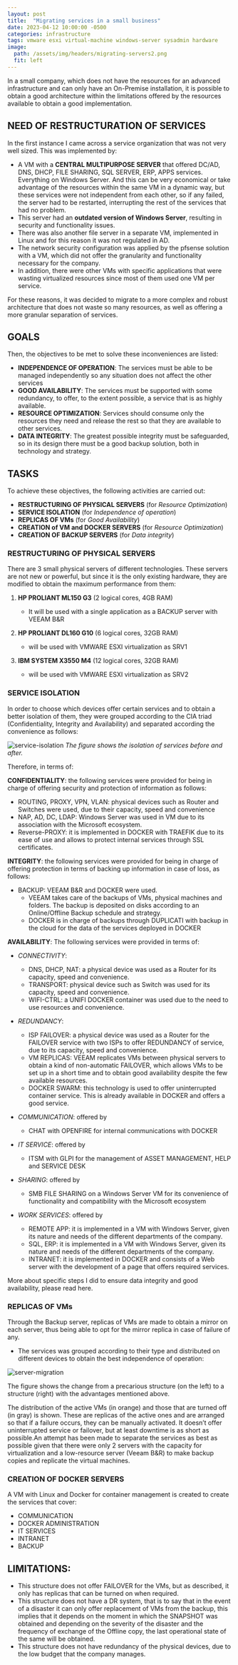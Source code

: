 ```yaml
---
layout: post
title:  "Migrating services in a small business"
date: 2023-04-12 10:00:00 -0500
categories: infrastructure
tags: vmware esxi virtual-machine windows-server sysadmin hardware
image:
  path: /assets/img/headers/migrating-servers2.png
  fit: left
---
```


In a small company, which does not have the resources for an advanced infrastructure and can only have an On-Premise installation, it is possible to obtain a good architecture within the limitations offered by the resources available to obtain a good implementation.

## NEED OF RESTRUCTURATION OF SERVICES

In the first instance I came across a service organization that was not very well sized. This was implemented by:

- A VM with a **CENTRAL MULTIPURPOSE SERVER** that offered DC/AD, DNS, DHCP, FILE SHARING, SQL SERVER, ERP, APPS services. Everything on Windows Server. And this can be very economical or take advantage of the resources within the same VM in a dynamic way, but these services were not independent from each other, so if any failed, the server had to be restarted, interrupting the rest of the services that had no problem.
- This server had an **outdated version of Windows Server**, resulting in security and functionality issues.
- There was also another file server in a separate VM, implemented in Linux and for this reason it was not regulated in AD.
- The network security configuration was applied by the pfsense solution with a VM, which did not offer the granularity and functionality necessary for the company.
- In addition, there were other VMs with specific applications that were wasting virtualized resources since most of them used one VM per service.

For these reasons, it was decided to migrate to a more complex and robust architecture that does not waste so many resources, as well as offering a more granular separation of services.

## GOALS

Then, the objectives to be met to solve these inconveniences are listed:
- **INDEPENDENCE OF OPERATION**:
The services must be able to be managed independently so any situation does not affect the other services
- **GOOD AVAILABILITY**:
The services must be supported with some redundancy, to offer, to the extent possible, a service that is as highly available.
- **RESOURCE OPTIMIZATION**:
Services should consume only the resources they need and release the rest so that they are available to other services.
- **DATA INTEGRITY**:
The greatest possible integrity must be safeguarded, so in its design there must be a good backup solution, both in technology and strategy.

## TASKS
To achieve these objectives, the following activities are carried out:
- **RESTRUCTURING OF PHYSICAL SERVERS** (for *Resource Optimization*)
- **SERVICE ISOLATION** (for *Independence of operation*)
- **REPLICAS OF VMs** (for *Good Availability*)
- **CREATION of VM and DOCKER SERVERS** (for *Resource Optimization*)
- **CREATION OF BACKUP SERVERS** (for *Data integrity*)


### RESTRUCTURING OF PHYSICAL SERVERS
There are 3 small physical servers of different technologies. These servers are not new or powerful, but since it is the only existing hardware, they are modified to obtain the maximum performance from them:
1. **HP PROLIANT ML150 G3** (2 logical cores, 4GB RAM)
    - It will be used with a single application as a BACKUP server with VEEAM B&R

2. **HP PROLIANT DL160 G10** (6 logical cores, 32GB RAM)
    - will be used with VMWARE ESXI virtualization as SRV1

3. **IBM SYSTEM X3550 M4** (12 logical cores, 32GB RAM)
    - will be used with VMWARE ESXI virtualization as SRV2


### SERVICE ISOLATION

In order to choose which devices offer certain services and to obtain a better isolation of them, they were grouped according to the CIA triad (Confidentiality, Integrity and Availability) and separated according the convenience as follows:


![service-isolation](/assets/img/posts/service-organization2.png)
*The figure shows the isolation of services before and after.*


Therefore, in terms of:

**CONFIDENTIALITY**: the following services were provided for being in charge of offering security and protection of information as follows:
  - ROUTING, PROXY, VPN, VLAN: physical devices such as Router and Switches were used, due to their capacity, speed and convenience
  - NAP, AD, DC, LDAP: Windows Server was used in VM due to its association with the Microsoft ecosystem.
  - Reverse-PROXY: it is implemented in DOCKER with TRAEFIK due to its ease of use and allows to protect internal services through SSL certificates.

**INTEGRITY**: the following services were provided for being in charge of offering protection in terms of backing up information in case of loss, as follows:
  - BACKUP: VEEAM B&R and DOCKER were used.
    - VEEAM takes care of the backups of VMs, physical machines and folders.
    The backup is deposited on disks according to an Online/Offline Backup schedule and strategy.
    - DOCKER is in charge of backups through DUPLICATI with backup in the cloud for the data of the services deployed in DOCKER

**AVAILABILITY**: The following services were provided in terms of:
  - *CONNECTIVITY*:
    - DNS, DHCP, NAT: a physical device was used as a Router for its capacity, speed and convenience.
    - TRANSPORT: physical device such as Switch was used for its capacity, speed and convenience.
    - WIFI-CTRL: a UNIFI DOCKER container was used due to the need to use resources and convenience.
  - *REDUNDANCY*:
    - ISP FAILOVER: a physical device was used as a Router for the FAILOVER service with two ISPs to offer REDUNDANCY of service, due to its capacity, speed and convenience.
    - VM REPLICAS: VEEAM replicates VMs between physical servers to obtain a kind of non-automatic FAILOVER, which allows VMs to be set up in a short time and to obtain good availability despite the few available resources.
    - DOCKER SWARM: this technology is used to offer uninterrupted container service. This is already available in DOCKER and offers a good service.

  - *COMMUNICATION*: offered by
    - CHAT with OPENFIRE for internal communications with DOCKER
  - *IT SERVICE*: offered by
    - ITSM with GLPI for the management of ASSET MANAGEMENT, HELP and SERVICE DESK
  - *SHARING*: offered by
    - SMB FILE SHARING on a Windows Server VM for its convenience of functionality and compatibility with the Microsoft ecosystem
  - *WORK SERVICES*: offered by
    - REMOTE APP: it is implemented in a VM with Windows Server, given its nature and needs of the different departments of the company.
    - SQL, ERP: it is implemented in a VM with Windows Server, given its nature and needs of the different departments of the company.
    - INTRANET: it is implemented in DOCKER and consists of a Web server with the development of a page that offers required services.


More about specific steps I did to ensure data integrity and good availability, please read here.


### REPLICAS OF VMs
Through the Backup server, replicas of VMs are made to obtain a mirror on each server, thus being able to opt for the mirror replica in case of failure of any.


- The services was grouped according to their type and distributed on different devices to obtain the best independence of operation:

![server-migration](/assets/img/posts/server-migration.png)

The figure shows the change from a precarious structure (on the left) to a structure (right) with the advantages mentioned above.

The distribution of the active VMs (in orange) and those that are turned off (in gray) is shown. These are replicas of the active ones and are arranged so that if a failure occurs, they can be manually activated. It doesn’t offer uninterrupted service or failover, but at least downtime is as short as possible.An attempt has been made to separate the services as best as possible given that there were only 2 servers with the capacity for virtualization and a low-resource server (Veeam B&R) to make backup copies and replicate the virtual machines. 


### CREATION OF DOCKER SERVERS
A VM with Linux and Docker for container management is created to create the services that cover:
- COMMUNICATION
- DOCKER ADMINISTRATION
- IT SERVICES
- INTRANET
- BACKUP


## LIMITATIONS:
- This structure does not offer FAILOVER for the VMs, but as described, it only has replicas that can be turned on when required.
- This structure does not have a DR system, that is to say that in the event of a disaster it can only offer replacement of VMs from the backup, this implies that it depends on the moment in which the SNAPSHOT was obtained and depending on the severity of the disaster and the frequency of exchange of the Offline copy, the last operational state of the same will be obtained.
- This structure does not have redundancy of the physical devices, due to the low budget that the company manages.

<!-- Consider the audience: It's not entirely clear who your intended audience is for this document - are you writing for technical colleagues, management, or both? Depending on the audience, you may need to adjust your level of technical detail and explain concepts more or less thoroughly.

Review and revise: Once you've added more detail and context, take some time to review and revise your document. Make sure that it flows logically, that key points are clearly articulated, and that there are no typos or errors.
 -->


